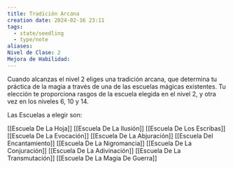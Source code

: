 ```yaml
---
title: Tradición Arcana
creation date: 2024-02-16 23:11
tags:
  - state/seedling
  - type/note
aliases: 
Nivel de Clase: 2
Mejora de Habilidad:
---
```

Cuando alcanzas el nivel 2 eliges una tradición arcana, que determina tu práctica de la magia a
través de una de las escuelas mágicas existentes. Tu elección te proporciona rasgos de la escuela
elegida en el nivel 2, y otra vez en los niveles 6, 10 y 14.

Las Escuelas a elegir son:

[[Escuela De La Hoja]]
[[Escuela De La Ilusión]]
[[Escuela De Los Escribas]]
[[Escuela De La Evocación]]
[[Escuela De La Abjuración]]
[[Escuela Del Encantamiento]]
[[Escuela De La Nigromancia]]
[[Escuela De La Conjuración]]
[[Escuela De La Adivinación]]
[[Escuela De La Transmutación]]
[[Escuela De La Magia De Guerra]]